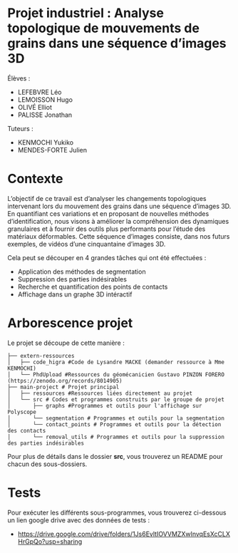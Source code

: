 # Projet industriel : Analyse topologique de mouvements de grains dans une séquence d’images 3D

Élèves :
- LEFEBVRE Léo
- LEMOISSON Hugo
- OLIVÉ Elliot
- PALISSE Jonathan

Tuteurs :
- KENMOCHI Yukiko
- MENDES-FORTE Julien

# Contexte 

L’objectif de ce travail est d’analyser les changements topologiques intervenant lors du mouvement des grains dans une séquence d’images 3D. En quantifiant ces variations et en proposant de nouvelles méthodes d’identification, nous visons à améliorer la compréhension des dynamiques granulaires et à fournir des outils plus performants pour l’étude des matériaux déformables. Cette séquence d’images consiste, dans nos futurs exemples, de vidéos d’une cinquantaine d’images 3D.


Cela peut se découper en 4 grandes tâches qui ont été effectuées :
- Application des méthodes de segmentation
- Suppression des parties indésirables
- Recherche et quantification des points de contacts
- Affichage dans un graphe 3D intéractif

# Arborescence projet

Le projet se découpe de cette manière :
```
├── extern-ressources
│   ├── code_higra #Code de Lysandre MACKE (demander ressource à Mme KENMOCHI)
│   └── PhdUpload #Ressources du géomécanicien Gustavo PINZON FORERO (https://zenodo.org/records/8014905)
├── main-project # Projet principal
│   ├── ressources #Ressources liées directement au projet
│   └── src # Codes et programmes construits par le groupe de projet
│       ├── graphs #Programmes et outils pour l'affichage sur Polyscope
│       └── segmentation # Programmes et outils pour la segmentation
│       └── contact_points # Programmes et outils pour la détection des contacts
│       └── removal_utils # Programmes et outils pour la suppression des parties indésirables
```

Pour plus de détails dans le dossier **src**, vous trouverez un README pour chacun des sous-dossiers.

# Tests

Pour exécuter les différents sous-programmes, vous trouverez ci-dessous un lien google drive avec des données de tests :
- https://drive.google.com/drive/folders/1Js6EvltIOVVMZXwInvqEsXcCLXHrGpQo?usp=sharing


